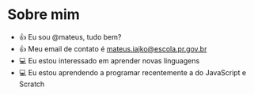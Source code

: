 # Sobre mim
- :+1: Eu sou @mateus, tudo bem?
- :+1: Meu email de contato é mateus.iajko@escola.pr.gov.br
- 💻 Eu estou interessado em aprender novas linguagens
- 💻 Eu estou aprendendo a programar recentemente a do JavaScript e Scratch

<!---
absolutocapudo/absolutocapudo is a ✨ special ✨ repository because its `README.md` (this file) appears on your GitHub profile.
You can click the Preview link to take a look at your changes.
--->
